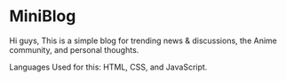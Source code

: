 # MiniBlog
Hi guys,
This is a simple blog for trending news & discussions, the Anime community, and personal thoughts.

Languages Used for this: HTML, CSS, and JavaScript.
